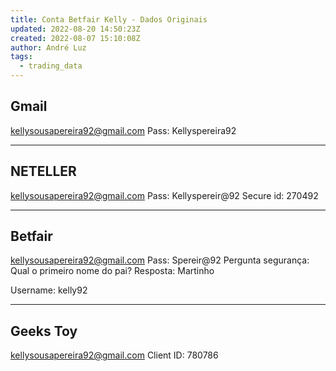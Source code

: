 ```yaml
---
title: Conta Betfair Kelly - Dados Originais
updated: 2022-08-20 14:50:23Z
created: 2022-08-07 15:10:08Z
author: André Luz
tags:
  - trading_data
---
```


## Gmail

kellysousapereira92@gmail.com
Pass: Kellyspereira92

* * *

## NETELLER

kellysousapereira92@gmail.com
Pass: Kellyspereir@92
Secure id: 270492

* * *

## Betfair

kellysousapereira92@gmail.com
Pass: Spereir@92
Pergunta segurança: Qual o primeiro nome do pai?
Resposta: Martinho

Username: kelly92

* * *

## Geeks Toy

kellysousapereira92@gmail.com
Client ID: 780786
